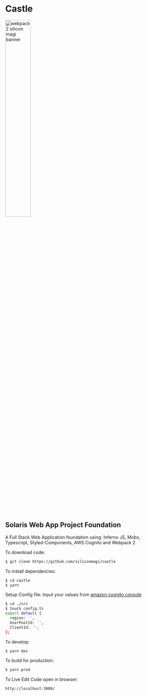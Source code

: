 # Castle

<img src="https://cdn.rawgit.com/siliconmagi/pictures/master/proto-min.svg" alt="webpack 2 silicon magi banner" align="center" width="40%" />
<br />

## Solaris Web App Project Foundation 
A Full Stack Web Application foundation using: Inferno JS, Mobx, Typescript, Styled-Components, AWS Cognito and Webpack 2

To download code:

```bash
$ git clone https://github.com/siliconmagi/castle 
```

To install dependencies:

```bash
$ cd castle
$ yarn 
```

Setup Config file:
Input your values from [amazon cognito console](https://console.aws.amazon.com/cognito)

```bash
$ cd ./src 
$ touch config.ts 
export default {
  region: '',
  UserPoolId: '',
  ClientId: '',
};
```

To develop:

```bash
$ yarn dev 
```

To build for production:

```bash
$ yarn prod 
```

To Live Edit Code open in browser:

```bash
http://localhost:3000/
```
